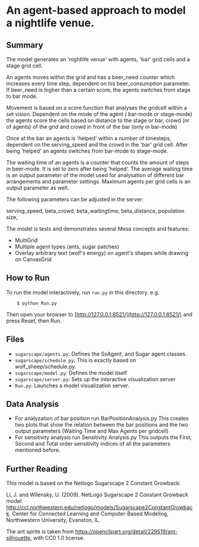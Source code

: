 # An agent-based approach to model a nightlife venue.

## Summary

The model generates an 'nightlife venue' with agents, 'bar' grid cells and a stage grid cell.

An agents moves within the grid and has a beer_need counter which increases every time step, dependent on his beer_consumption parameter.
If beer_need is higher than a certain score, the agents switches from stage to bar mode.

Movement is based on a score function that analyses the gridcell within a set vision.
Dependent on the mode of the agent ( bar-mode or stage-mode) the agents score the cells
based on distance to the stage or bar, crowd (nr of agents) of the grid and crowd in front of the bar (only in bar-mode)

Once at the bar an agents is 'helped' within a number of timesteps, dependent on the serving_speed and the crowd in the 'bar' grid cell.
After being 'helped' an agents switches from bar-mode to stage-mode.

The waiting time of an agents is a counter that counts the amount of steps in beer-mode. It is set to zero after being 'helped'. The average waiting time is an output parameter of the model used for analysation of different bar arrangements and parameter settings. Maximum agents per grid cells is an output parameter as well.


The following parameters can be adjusted in the server:

serving_speed, beta_crowd, beta_waitingtime, beta_distance, population size,

The model is tests and demonstrates several Mesa concepts and features:
 - MultiGrid
 - Multiple agent types (ants, sugar patches)
 - Overlay arbitrary text (wolf's energy) on agent's shapes while drawing on CanvasGrid


## How to Run

To run the model interactively, run ``run.py`` in this directory. e.g.

```
    $ python Run.py
```

Then open your browser to [http://127.0.0.1:8521/](http://127.0.0.1:8521/) and press Reset, then Run.

## Files

* ``sugarscape/agents.py``: Defines the SsAgent, and Sugar agent classes.
* ``sugarscape/schedule.py``: This is exactly based on wolf_sheep/schedule.py.
* ``sugarscape/model.py``: Defines the model itself
* ``sugarscape/server.py``: Sets up the interactive visualization server
* ``Run.py``: Launches a model visualization server.


## Data Analysis

 - For analyzation of bar position run BarPositionAnalysis.py
    This creates two plots that show the relation between the bar positions and the two output parameters (Waiting Time and Max Agents per gridcell)
 - For sensitivity analysis run Sensitivity Analysis.py
    This outputs the First, Second and Total order sensitivity indices of all the parameters mentioned before.
 
 
## Further Reading

This model is based on the Netlogo Sugarscape 2 Constant Growback:

Li, J. and Wilensky, U. (2009). NetLogo Sugarscape 2 Constant Growback model.
http://ccl.northwestern.edu/netlogo/models/Sugarscape2ConstantGrowback.
Center for Connected Learning and Computer-Based Modeling,
Northwestern University, Evanston, IL.

The ant sprite is taken from https://openclipart.org/detail/229519/ant-silhouette, with CC0 1.0 license.
